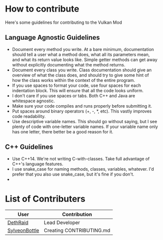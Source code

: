 # How to contribute
Here's some guidelines for contributing to the Vulkan Mod

## Language Agnostic Guidelines
* Document every method you write. At a bare minimum, documentation should tell a user what a method does, what all its parameters mean, and what its return value looks like. Simple getter methods can get away without explicitly documenting what the method returns.
* Document every class you write. Class documentation should give an overview of what the class does, and should try to give some hint of how the class works within the context of the entire program.
* If you use spaces to format your code, use four spaces for each indentation block. This will ensure that all the code looks uniform.
* I don't care if you use spaces or tabs. Both C++ and Java are whitespace agnostic.
* Make sure your code compiles and runs properly before submitting it.
* Put spaces around binary operators (+, -, *, etc). This vastly improves code readability.
* Use descriptive variable names. This should go without saying, but I see plenty of code with one-letter variable names. If your variable name only has one letter, there better be a good reason for it.
 
## C++ Guidelines
* Use C++14. We're not writing C-with-classes. Take full advantage of C++'s language features.
* I use snake_case for naming methods, classes, variables, whatever. I'd prefer that you also use snake_case, but it's fine if you don't.
* 

# List of Contributers

User | Contribution
------------ | -------------
[DethRaid](https://github.com/DethRaid) | Lead Developer
[SylveonBottle](https://github.com/SylveonBottle) | Creating CONTRIBUTING.md
